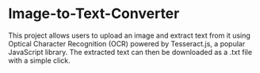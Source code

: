 # Image-to-Text-Converter
This project allows users to upload an image and extract text from it using Optical Character Recognition (OCR) powered by Tesseract.js, a popular JavaScript library. The extracted text can then be downloaded as a .txt file with a simple click.
